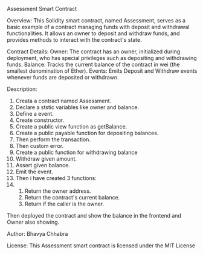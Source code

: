 Assessment Smart Contract

Overview:
This Solidity smart contract, named Assessment, serves as a basic example of a contract managing funds with deposit and withdrawal functionalities. 
It allows an owner to deposit and withdraw funds, and provides methods to interact with the contract's state.

Contract Details:
Owner: The contract has an owner, initialized during deployment, who has special privileges such as depositing and withdrawing funds.
Balance: Tracks the current balance of the contract in wei (the smallest denomination of Ether).
Events: Emits Deposit and Withdraw events whenever funds are deposited or withdrawn.

Description:
1. Creata a contract named Assessment.
2. Declare a ststic variables like owner and balance.
3. Define a event.
4. Create constructor.
5. Create a public view function as getBalance.
6. Create a public payable function for depositing balances.
7. Then perform the transaction.
8. Then custom error.
9. Create a public function for withdrawing balance
10. Withdraw given amount.
11. Assert given balance.
12. Emit the event.
13. Then i have created 3 functions:
14. 1. Return the owner address.
    2. Return the contract's current balance.
    3. Return if the caller is the owner.
 
Then deployed the contract and show the balance in the frontend and Owner also showing.


Author:
Bhavya Chhabra

License:
This Assessment smart contract is licensed under the MIT License
